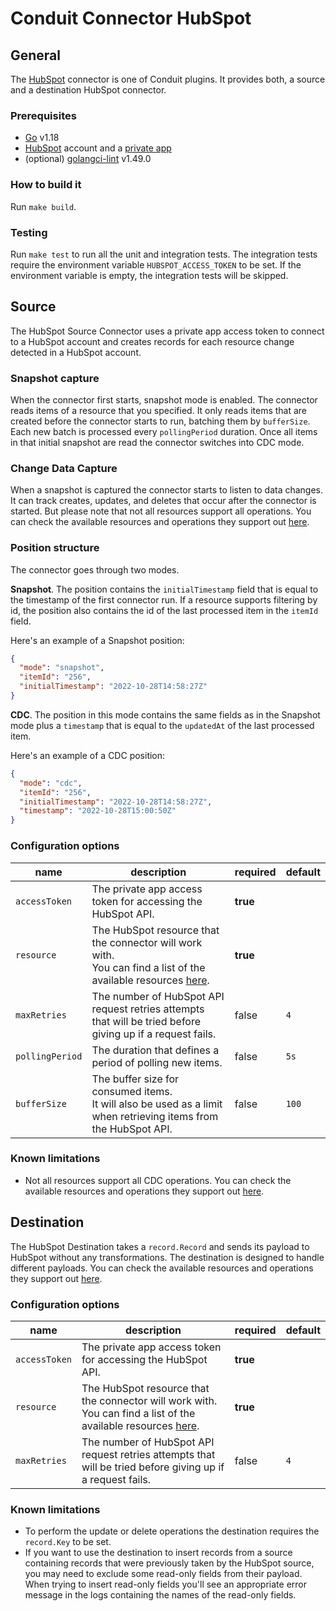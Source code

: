 # Conduit Connector HubSpot

## General

The [HubSpot](https://hubspot.com/) connector is one of Conduit plugins. It provides both, a source and a destination HubSpot connector.

### Prerequisites

- [Go](https://go.dev/) v1.18
- [HubSpot](https://www.hubspot.com/) account and a [private app](https://developers.hubspot.com/docs/api/private-apps)
- (optional) [golangci-lint](https://github.com/golangci/golangci-lint) v1.49.0

### How to build it

Run `make build`.

### Testing

Run `make test` to run all the unit and integration tests. The integration tests require the environment variable `HUBSPOT_ACCESS_TOKEN` to be set. If the environment variable is empty, the integration tests will be skipped.

## Source

The HubSpot Source Connector uses a private app access token to connect to a HubSpot account and creates records for each resource change detected in a HubSpot account.

### Snapshot capture

When the connector first starts, snapshot mode is enabled. The connector reads items of a resource that you specified. It only reads items that are created before the connector starts to run, batching them by `bufferSize`. Each new batch is processed every `pollingPeriod` duration. Once all items in that initial snapshot are read the connector switches into CDC mode.

### Change Data Capture

When a snapshot is captured the connector starts to listen to data changes. It can track creates, updates, and deletes that occur after the connector is started. But please note that not all resources support all operations. You can check the available resources and operations they support out [here](docs/resources.md).

### Position structure

The connector goes through two modes.

**Snapshot**. The position contains the `initialTimestamp` field that is equal to the timestamp of the first connector run. If a resource supports filtering by id, the position also contains the id of the last processed item in the `itemId` field.

Here's an example of a Snapshot position:

```json
{
  "mode": "snapshot",
  "itemId": "256",
  "initialTimestamp": "2022-10-28T14:58:27Z"
}
```

**CDC**. The position in this mode contains the same fields as in the Snapshot mode plus a `timestamp` that is equal to the `updatedAt` of the last processed item.

Here's an example of a CDC position:

```json
{
  "mode": "cdc",
  "itemId": "256",
  "initialTimestamp": "2022-10-28T14:58:27Z",
  "timestamp": "2022-10-28T15:00:50Z"
}
```

### Configuration options

| name            | description                                                                                                                            | required | default |
| --------------- | -------------------------------------------------------------------------------------------------------------------------------------- | -------- | ------- |
| `accessToken`   | The private app access token for accessing the HubSpot API.                                                                            | **true** |         |
| `resource`      | The HubSpot resource that the connector will work with.<br />You can find a list of the available resources [here](docs/resources.md). | **true** |         |
| `maxRetries`    | The number of HubSpot API request retries attempts that will be tried before giving up if a request fails.                             | false    | `4`     |
| `pollingPeriod` | The duration that defines a period of polling new items.                                                                               | false    | `5s`    |
| `bufferSize`    | The buffer size for consumed items.<br />It will also be used as a limit when retrieving items from the HubSpot API.                   | false    | `100`   |

### Known limitations

- Not all resources support all CDC operations. You can check the available resources and operations they support out [here](docs/resources.md).

## Destination

The HubSpot Destination takes a `record.Record` and sends its payload to HubSpot without any transformations. The destination is designed to handle different payloads. You can check the available resources and operations they support out [here](/docs/resources.md).

### Configuration options

| name            | description                                                                                                                            | required | default |
| --------------- | -------------------------------------------------------------------------------------------------------------------------------------- | -------- | ------- |
| `accessToken`   | The private app access token for accessing the HubSpot API.                                                                            | **true** |         |
| `resource`      | The HubSpot resource that the connector will work with.<br />You can find a list of the available resources [here](docs/resources.md). | **true** |         |
| `maxRetries`    | The number of HubSpot API request retries attempts that will be tried before giving up if a request fails.                             | false    | `4`     |

### Known limitations

- To perform the update or delete operations the destination requires the `record.Key` to be set.
- If you want to use the destination to insert records from a source containing records that were previously taken by the HubSpot source, you may need to exclude some read-only fields from their payload. When trying to insert read-only fields you'll see an appropriate error message in the logs containing the names of the read-only fields.